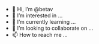 - 👋 Hi, I’m @betav
- 👀 I’m interested in ...
- 🌱 I’m currently learning ...
- 💞️ I’m looking to collaborate on ...
- 📫 How to reach me ...

<!---
betav/betav is a ✨ special ✨ repository because its `README.md` (this file) appears on your GitHub profile.
You can click the Preview link to take a look at your changes.
--->
